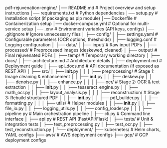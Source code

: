 pdf-rejuvenation-engine/
│── README.md                   # Project overview and setup instructions
│── requirements.txt            # Python dependencies
│── setup.py                    # Installation script (if packaging as pip module)
│── Dockerfile                  # Containerization setup
│── docker-compose.yml          # Optional for multi-service setup
│── .env                        # Environment variables (API keys, configs)
│── .gitignore                  # Ignore unnecessary files
│
├── config/
│   ├── settings.yaml           # Configurable parameters (OCR options, thresholds)
│   ├── logging.conf            # Logging configuration
│
├── data/
│   ├── input/                  # Raw input PDFs
│   ├── processed/              # Preprocessed images (deskewed, cleaned)
│   ├── output/                 # Final rejuvenated PDFs
│   ├── temp/                   # Temporary working directory
│
├── docs/
│   ├── architecture.md         # Architecture details
│   ├── deployment.md           # Deployment guide
│   ├── api_docs.md             # API documentation (if exposed as REST API)
│
├── src/
│   ├── __init__.py
│   │
│   ├── preprocessing/          # Stage 1: Image cleaning & enhancement
│   │   ├── __init__.py
│   │   ├── deskew.py
│   │   ├── denoise.py
│   │   ├── enhance.py
│   │
│   ├── ocr/                    # Stage 2: OCR & text extraction
│   │   ├── __init__.py
│   │   ├── tesseract_engine.py
│   │   ├── math_ocr.py
│   │   ├── layout_analysis.py
│   │
│   ├── reconstruction/         # Stage 3: Rebuild structured PDF
│   │   ├── __init__.py
│   │   ├── pdf_builder.py
│   │   ├── formatting.py
│   │
│   ├── utils/                  # Helper modules
│   │   ├── __init__.py
│   │   ├── file_io.py
│   │   ├── logging_utils.py
│   │   ├── config_loader.py
│   │
│   ├── pipeline.py             # Main orchestration pipeline
│   ├── cli.py                  # Command line interface
│   ├── api.py                  # REST API (FastAPI/Flask)
│
├── tests/                      # Unit & integration tests
│   ├── test_preprocessing.py
│   ├── test_ocr.py
│   ├── test_reconstruction.py
│
└── deployment/
    ├── kubernetes/             # Helm charts, YAML configs
    ├── aws/                    # AWS deployment configs
    ├── gcp/                    # GCP deployment configs
